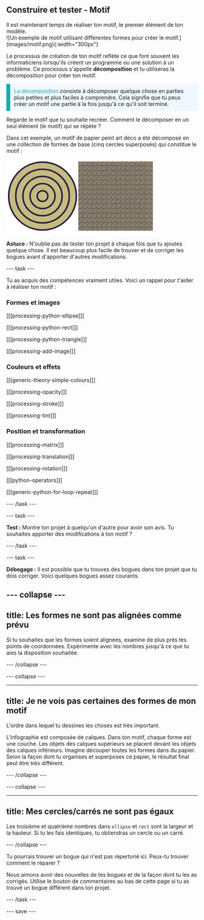 ## Construire et tester - Motif

<div style="display: flex; flex-wrap: wrap">
<div style="flex-basis: 200px; flex-grow: 1; margin-right: 15px;">
Il est maintenant temps de réaliser ton motif, le premier élément de ton modèle.
</div>
<div>
![Un exemple de motif utilisant différentes formes pour créer le motif.](images/motif.png){:width="300px"}
</div>
</div>

Le processus de création de ton motif reflète ce que font souvent les informaticiens lorsqu'ils créent un programme ou une solution à un problème. Ce processus s'appelle **décomposition** et tu utiliseras la décomposition pour créer ton motif.

<p style="border-left: solid; border-width:10px; border-color: #0faeb0; background-color: aliceblue; padding: 10px;"><span style="color: #0faeb0">La décomposition</span> consiste à décomposer quelque chose en parties plus petites et plus faciles à comprendre. Cela signifie que tu peux créer un motif une partie à la fois jusqu'à ce qu'il soit terminé.</p>

Regarde le motif que tu souhaite recréer. Comment le décomposer en un seul élément (le motif) qui se répète ?

Dans cet exemple, un motif de papier peint art déco a été décomposé en une collection de formes de base (cinq cercles superposés) qui constitue le motif :

![Un seul motif à cinq cercles à côté d'une image du motif complet art déco avec de nombreuses copies du motif.](images/motif-pattern.png)

**Astuce :** N'oublie pas de tester ton projet à chaque fois que tu ajoutes quelque chose. Il est beaucoup plus facile de trouver et de corriger les bogues avant d'apporter d'autres modifications.

--- task ---

Tu as acquis des compétences vraiment utiles. Voici un rappel pour t'aider à réaliser ton motif :

### Formes et images

[[[processing-python-ellipse]]]

[[[processing-python-rect]]]

[[[processing-python-triangle]]]

[[[processing-add-image]]]

### Couleurs et effets

[[[generic-theory-simple-colours]]]

[[[processing-opacity]]]

[[[processing-stroke]]]

[[[processing-tint]]]

### Position et transformation

[[[processing-matrix]]]

[[[processing-translation]]]

[[[processing-rotation]]]

[[[python-operators]]]

[[[generic-python-for-loop-repeat]]]

--- /task ---

--- task ---

**Test :** Montre ton projet à quelqu'un d'autre pour avoir son avis. Tu souhaites apporter des modifications à ton motif ?

--- /task ---

--- task ---

**Débogage :** Il est possible que tu trouves des bogues dans ton projet que tu dois corriger. Voici quelques bogues assez courants.

--- collapse ---
---
title: Les formes ne sont pas alignées comme prévu
---

Si tu souhaites que les formes soient alignées, examine de plus près tes points de coordonnées. Expérimente avec les nombres jusqu'à ce que tu aies la disposition souhaitée.

--- /collapse ---

--- collapse ---

---
title: Je ne vois pas certaines des formes de mon motif
---

L'ordre dans lequel tu dessines les choses est très important.

L'infographie est composée de calques. Dans ton motif, chaque forme est une couche. Les objets des calques supérieurs se placent devant les objets des calques inférieurs. Imagine découper toutes les formes dans du papier. Selon la façon dont tu organises et superposes ce papier, le résultat final peut être très différent.

--- /collapse ---

--- collapse ---

---
title: Mes cercles/carrés ne sont pas égaux
---

Les troisième et quatrième nombres dans `ellipse` et `rect` sont la largeur et la hauteur. Si tu les fais identiques, tu obtiendras un cercle ou un carré.

--- /collapse ---

Tu pourrais trouver un bogue qui n'est pas répertorié ici. Peux-tu trouver comment le réparer ?

Nous aimons avoir des nouvelles de tes bogues et de la façon dont tu les as corrigés. Utilise le bouton de commentaires au bas de cette page si tu as trouvé un bogue différent dans ton projet.

--- /task ---

--- save ---
